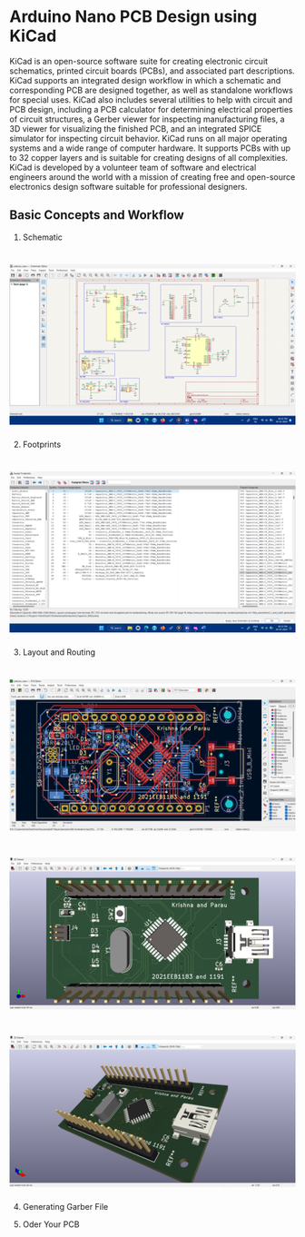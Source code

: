 # Arduino Nano PCB Design using KiCad
KiCad is an open-source software suite for creating electronic circuit schematics, printed circuit boards (PCBs), and associated part descriptions. KiCad supports an integrated design workflow in which a schematic and corresponding PCB are designed together, as well as standalone workflows for special uses. KiCad also includes several utilities to help with circuit and PCB design, including a PCB calculator for determining electrical properties of circuit structures, a Gerber viewer for inspecting manufacturing files, a 3D viewer for visualizing the finished PCB, and an integrated SPICE simulator for inspecting circuit behavior.
KiCad runs on all major operating systems and a wide range of computer hardware. It supports PCBs with up to 32 copper layers and is suitable for creating designs of all complexities. KiCad is developed by a volunteer team of software and electrical engineers around the world with a mission of creating free and open-source electronics design software suitable for professional designers.

## Basic Concepts and Workflow
1. Schematic
<h1 align="center">
    <a href="https://github.com/krishnakumardangi/kicad/tree/main/docs"><img src="../docs/Schematic.png" alt="Schematic" width="550"></a>
</h1>

2. Footprints
<h1 align="center">
    <a href="https://github.com/krishnakumardangi/kicad/tree/main/docs"><img src="../docs/Footprints.png" alt="Footprints" width="550"></a>
</h1>

3. Layout and Routing
<h1 align="center">
    <a href="https://github.com/krishnakumardangi/kicad/tree/main/docs"><img src="../docs/PCB_layout_and_Routing.png" alt="Layout and Routing" width="550"></a>
</h1>

<h1 align="center">
    <a href="https://github.com/krishnakumardangi/kicad/tree/main/docs"><img src="../docs/3Dview1.png" alt="3D view" width="550"></a>
</h1>

<h1 align="center">
    <a href="https://github.com/krishnakumardangi/kicad/tree/main/docs"><img src="../docs/3Dview2.png" alt="3D view" width="550"></a>
</h1>

4. Generating Garber File

5. Oder Your PCB
